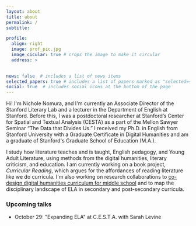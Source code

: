 ```yaml
---
layout: about
title: about
permalink: /
subtitle: 

profile:
  align: right
  image: prof_pic.jpg
  image_cicular: true # crops the image to make it circular
  address: >
    

news: false  # includes a list of news items
selected_papers: true # includes a list of papers marked as "selected={true}"
social: true  # includes social icons at the bottom of the page
---
```

Hi! I'm Nichole Nomura, and I'm currently an Associate Director of the Stanford Literary Lab and a lecturer in the Department of English at Stanford. Before this, I was a  postdoctoral researcher at Stanford’s Center for Spatial and Textual Analysis (CESTA) as a part of the Mellon Sawyer Seminar “The Data that Divides Us.” I received my Ph.D. in English from Stanford University with a Graduate Certificate in Digital Humanities and am a graduate of Stanford's Graduate School of Education (M.A.). 

I study how literature teaches and is taught, English pedagogy, and Young Adult Literature, using methods from the digital humanities, literary criticism, and education. I am currently working on a book project, *Curricular Reading*, which argues for the affordances of reading literature like we do curricula. I'm also working on research collaborations to [co-design digital humanities curriculum for middle school](https://elalytics.stanford.edu/) and to map the disciplinary landscape of ELA in secondary and post-secondary curricula.


### Upcoming talks 
* October 29: "Expanding ELA" at C.E.S.T.A. with Sarah Levine
